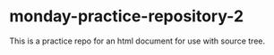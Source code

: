 # monday-practice-repository-2
This is a practice repo for an html document for use with source tree.
